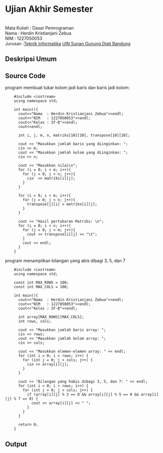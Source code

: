 # Ujian Akhir Semester 
<br>Mata Kuliah 	: Dasar Pemrograman
<br> Nama		      : Herdin Kristianjani Zebua
<br>NIM		        :	1227050053
<br>Jurusan	    	:[Teknik Informatika](http://if.uinsgd.ac.id/) [UIN Sunan Gunung Djati Bandung](https://uinsgd.ac.id/) 

## Deskripsi Umum

## Source Code
program membuat tukar kolom jadi baris dan baris jadi kolom:
        
        #include <iostream>
        using namespace std;

        int main(){
          cout<<"Nama  : Herdin Kristianjani Zebua"<<endl;
          cout<<"NIM   : 1227050053"<<endl;
          cout<<"Kelas : IF-B"<<endl;
          cout<<endl;

          int i, j, m, n, matriks[10][10], transpose[10][10];

          cout << "Masukkan jumlah baris yang diinginkan: ";
          cin >> m;
          cout << "Masukkan jumlah kolom yang diinginkan: ";
          cin >> n;

          cout << "Masukkan nilai\n";
          for (i = 0; i < m; i++){
            for (j = 0; j < n; j++){
              cin  >> matriks[i][j];
            }
          }

          for (i = 0; i < m; i++){
            for (j = 0; j < n; j++){
              transpose[j][i] = matriks[i][j];
            }
          }

          cout << "Hasil pertukaran Matriks: \n";
          for (i = 0; i < n; i++){
            for (j = 0; j < m; j++){
              cout << transpose[i][j] << "\t";
            }
            cout << endl;
          }
        }
program menampilkan bilangan yang abis dibagi 3, 5, dan 7

        #include <iostream>
        using namespace std;

        const int MAX_ROWS = 100;
        const int MAX_COLS = 100;

        int main(){
          cout<<"Nama  : Herdin Kristianjani Zebua"<<endl;
          cout<<"NIM   : 1227050053"<<endl;
          cout<<"Kelas : IF-B"<<endl;

          int array[MAX_ROWS][MAX_COLS];
          int rows, cols;

          cout << "Masukkan jumlah baris array: ";
          cin >> rows;
          cout << "Masukkan jumlah kolom array: ";
          cin >> cols;

          cout << "Masukkan elemen-elemen array: " << endl;
          for (int i = 0; i < rows; i++) {
            for (int j = 0; j < cols; j++) {
              cin >> array[i][j];
            }
          }

          cout << "Bilangan yang habis dibagi 3, 5, dan 7: " << endl;
          for (int i = 0; i < rows; i++) {
            for (int j = 0; j < cols; j++) {
              if (array[i][j] % 3 == 0 && array[i][j] % 5 == 0 && array[i][j] % 7 == 0) {
                cout << array[i][j] << " ";
              }
            }
          }

          return 0;
        }
## Output
